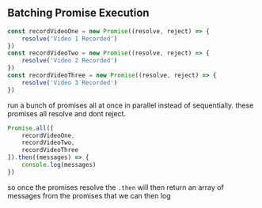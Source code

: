 

## Batching Promise Execution

```js
const recordVideoOne = new Promise((resolve, reject) => {
    resolve('Video 1 Recorded')
})
const recordVideoTwo = new Promise((resolve, reject) => {
    resolve('Video 2 Recorded')
})
const recordVideoThree = new Promise((resolve, reject) => {
    resolve('Video 3 Recorded')
})
```

run a bunch of promises all at once in parallel instead of sequentially. 
these promises all resolve and dont reject. 

```js
Promise.all([
    recordVideoOne,
    recordVideoTwo,
    recordVideoThree
]).then((messages) => {
    console.log(messages)
})
```

so once the promises resolve the `.then` will then return an array of messages from the promises that we can then log
